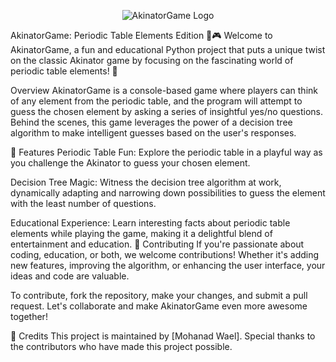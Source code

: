 <p align="center">
  <img src="images/akinator_logo.png" alt="AkinatorGame Logo">
</p>
AkinatorGame: Periodic Table Elements Edition 🧪🎮
Welcome to AkinatorGame, a fun and educational Python project that puts a unique twist on the classic Akinator game by focusing on the fascinating world of periodic table elements! 🚀

Overview
AkinatorGame is a console-based game where players can think of any element from the periodic table, and the program will attempt to guess the chosen element by asking a series of insightful yes/no questions. Behind the scenes, this game leverages the power of a decision tree algorithm to make intelligent guesses based on the user's responses.

🌟 Features
Periodic Table Fun: Explore the periodic table in a playful way as you challenge the Akinator to guess your chosen element.

Decision Tree Magic: Witness the decision tree algorithm at work, dynamically adapting and narrowing down possibilities to guess the element with the least number of questions.

Educational Experience: Learn interesting facts about periodic table elements while playing the game, making it a delightful blend of entertainment and education.
🤝 Contributing
If you're passionate about coding, education, or both, we welcome contributions! Whether it's adding new features, improving the algorithm, or enhancing the user interface, your ideas and code are valuable.

To contribute, fork the repository, make your changes, and submit a pull request. Let's collaborate and make AkinatorGame even more awesome together!

🙌 Credits
This project is maintained by [Mohanad Wael]. Special thanks to the contributors who have made this project possible.
